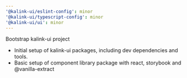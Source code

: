 ```yaml
---
'@kalink-ui/eslint-config': minor
'@kalink-ui/typescript-config': minor
'@kalink-ui/ui': minor
---
```


Bootstrap kalink-ui project

- Initial setup of kalink-ui packages, including dev dependencies and tools.
- Basic setup of component library package with react, storybook and @vanilla-extract
